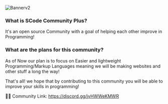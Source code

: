 ![Bannerv2](https://user-images.githubusercontent.com/107978714/174975494-dd983271-6b59-4603-8ec4-557c6301fa1e.png)

### What is SCode Community Plus?

It's an open source Community with a goal of helping each other improve in Programming!

### What are the plans for this community?

As of Now our plan is to focus on Easier and lightweight Programming/Markup Languages meaning we will be making websites and other stuff a long the way!

That's all! we hope that by contributing to this community you will be able to improve your skills in programming!

🧑‍💻 Community Link: https://discord.gg/jvHWWeKMWR

<!--
**communityScode/communityScode** is a ✨ _special_ ✨ repository because its `README.md` (this file) appears on your GitHub profile.

Here are some ideas to get you started:

- 🔭 I’m currently working on ...
- 🌱 I’m currently learning ...
- 👯 I’m looking to collaborate on ...
- 🤔 I’m looking for help with ...
- 💬 Ask me about ...
- 📫 How to reach me: ...
- 😄 Pronouns: ...
- ⚡ Fun fact: ...
-->
